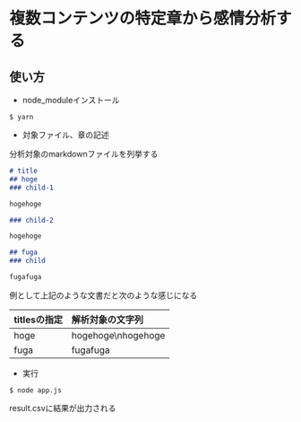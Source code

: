 # 複数コンテンツの特定章から感情分析する

## 使い方

- node_moduleインストール

```
$ yarn
```

- 対象ファイル、章の記述

分析対象のmarkdownファイルを列挙する

```markdown
# title
## hoge
### child-1

hogehoge

### child-2

hogehoge

## fuga
### child

fugafuga
```

例として上記のような文書だと次のような感じになる

| titlesの指定 | 解析対象の文字列 |
|:-|:-|
| hoge | hogehoge\nhogehoge |
| fuga | fugafuga |


- 実行

```
$ node app.js
```

result.csvに結果が出力される


